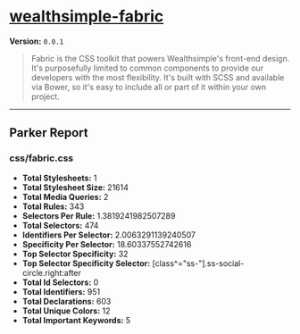 # [wealthsimple-fabric]( http://fabric.wealthsimple.com )

**Version:** `0.0.1`

> Fabric is the CSS toolkit that powers Wealthsimple's front-end design. It's purposefully limited to common components to provide our developers with the most flexibility. It's built with SCSS and available via Bower, so it's easy to include all or part of it within your own project.

* * *

## Parker Report

### css/fabric.css

- **Total Stylesheets:** 1
- **Total Stylesheet Size:** 21614
- **Total Media Queries:** 2
- **Total Rules:** 343
- **Selectors Per Rule:** 1.3819241982507289
- **Total Selectors:** 474
- **Identifiers Per Selector:** 2.0063291139240507
- **Specificity Per Selector:** 18.60337552742616
- **Top Selector Specificity:** 32
- **Top Selector Specificity Selector:** [class^="ss-"].ss-social-circle.right:after
- **Total Id Selectors:** 0
- **Total Identifiers:** 951
- **Total Declarations:** 603
- **Total Unique Colors:** 12
- **Total Important Keywords:** 5
